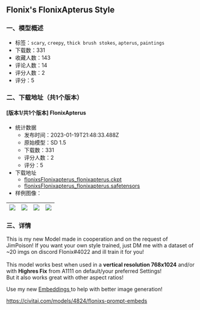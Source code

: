 ## Flonix's FlonixApterus Style
### 一、模型概述

- 标签：`scary`, `creepy`, `thick brush stokes`, `apterus`, `paintings`
- 下载数：331
- 收藏人数：143
- 评论人数：14
- 评分人数：2
- 评分：5

### 二、下载地址（共1个版本）

#### [版本1/共1个版本] FlonixApterus

- 统计数据
  - 发布时间：2023-01-19T21:48:33.488Z
  - 原始模型：SD 1.5
  - 下载数：331
  - 评分人数：2
  - 评分：5
- 下载地址
  - [flonixsFlonixapterus_flonixapterus.ckpt](https://civitai.com/api/download/models/5565?type=Model&format=PickleTensor&size=full&fp=fp16)
  - [flonixsFlonixapterus_flonixapterus.safetensors](https://civitai.com/api/download/models/5565)
- 样例图像：

| <img src="https://image.civitai.com/xG1nkqKTMzGDvpLrqFT7WA/bc675451-4b60-46cc-2fbd-ab0c04a7ce00/width=450/44401.jpeg" /> | <img src="https://image.civitai.com/xG1nkqKTMzGDvpLrqFT7WA/ba705712-1adb-4159-9a66-1e8149325400/width=450/44419.jpeg" /> | <img src="https://image.civitai.com/xG1nkqKTMzGDvpLrqFT7WA/665cdba5-c257-44df-a61b-b8a60ef6b200/width=450/44420.jpeg" /> | <img src="https://image.civitai.com/xG1nkqKTMzGDvpLrqFT7WA/070d2da1-c0da-4b6b-7f04-faecf660b100/width=450/44418.jpeg" /> |
| ---- | ---- | ---- | ---- |


### 三、详情
<p>This is my new Model made in cooperation and on the request of JimPoison! If you want your own style trained, just DM me with a dataset of ~20 imgs on discord Flonix#4022 and ill train it for you!<br /><br />This model works best when used in a <strong>vertical resolution 768x1024</strong> and/or with <strong>Highres Fix</strong> from A1111 on default/your preferred Settings!<br />But it also works great with other aspect ratios!</p><p></p><p>Use my new <a rel="ugc" href="https://civitai.com/models/4824/flonixs-prompt-embeds">Embeddings </a>to help with better image generation!</p><p><a target="_blank" rel="ugc" href="https://civitai.com/models/4824/flonixs-prompt-embeds">https://civitai.com/models/4824/flonixs-prompt-embeds</a></p>